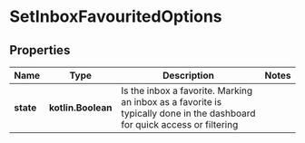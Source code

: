 
# SetInboxFavouritedOptions

## Properties
Name | Type | Description | Notes
------------ | ------------- | ------------- | -------------
**state** | **kotlin.Boolean** | Is the inbox a favorite. Marking an inbox as a favorite is typically done in the dashboard for quick access or filtering | 



